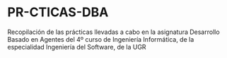 # PR-CTICAS-DBA
Recopilación de las prácticas llevadas a cabo en la asignatura Desarrollo Basado en Agentes del 4º curso de Ingeniería Informática, de la especialidad Ingeniería del Software, de la UGR
